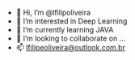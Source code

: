 - 👋 Hi, I’m @lfilipoliveira
- 👀 I’m interested in Deep Learning
- 🌱 I’m currently learning JAVA
- 💞️ I’m looking to collaborate on ...
- 📫 lfilipeoliveira@outlook.com.br

<!---
lfilipoliveira/lfilipoliveira is a ✨ special ✨ repository because its `README.md` (this file) appears on your GitHub profile.
You can click the Preview link to take a look at your changes.
--->
